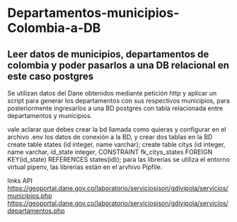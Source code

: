 # Departamentos-municipios-Colombia-a-DB
## Leer datos de municipios, departamentos de colombia y poder pasarlos a una DB relacional en este caso postgres
Se utilizan datos del Dane obtenidos mediante petición http y aplicar un script para generar los departamentos con sus respectivos municipios, 
para posteriormente ingresarlos a una BD postgres con tabla relacionada entre departamentos y municipios.

vale aclarar que debes crear la bd llamada como quieras y configurar en el archivo .env los datos de conexión a la BD, y crear dos tablas en la BD
create table states (id integer, name varchar); 
create table citys (id integer, name varchar, id_state integer,
 CONSTRAINT fk_citys_states
      FOREIGN KEY(id_state) 
	  REFERENCES states(id));
para las librerias se utiliza el entorno virtual pipenv, las librerias están en el arvhivo Pipfile.

links API https://geoportal.dane.gov.co/laboratorio/serviciosjson/gdivipola/servicios/municipios.php
          https://geoportal.dane.gov.co/laboratorio/serviciosjson/gdivipola/servicios/departamentos.php          
